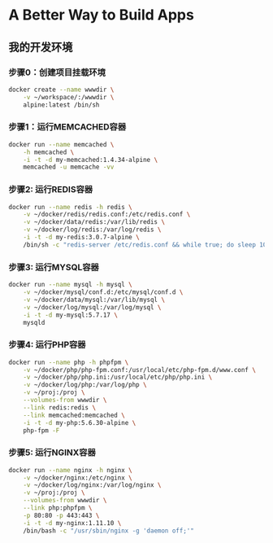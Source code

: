 # A Better Way to Build Apps
## 我的开发环境

### 步骤0：创建项目挂载环境
```bash
docker create --name wwwdir \
	-v ~/workspace/:/wwwdir \
	alpine:latest /bin/sh
```

### 步骤1：运行MEMCACHED容器
```bash
docker run --name memcached \
	-h memcached \
	-i -t -d my-memcached:1.4.34-alpine \
	memcached -u memcache -vv
```

### 步骤2: 运行REDIS容器
```bash
docker run --name redis -h redis \
	-v ~/docker/redis/redis.conf:/etc/redis.conf \
	-v ~/docker/data/redis:/var/lib/redis \
	-v ~/docker/log/redis:/var/log/redis \
	-i -t -d my-redis:3.0.7-alpine \
	/bin/sh -c "redis-server /etc/redis.conf && while true; do sleep 1000; done"
```

### 步骤3: 运行MYSQL容器
```bash
docker run --name mysql -h mysql \
	-v ~/docker/mysql/conf.d:/etc/mysql/conf.d \
	-v ~/docker/data/mysql:/var/lib/mysql \
	-v ~/docker/log/mysql:/var/log/mysql \
	-i -t -d my-mysql:5.7.17 \
	mysqld
```

### 步骤4: 运行PHP容器
```bash
docker run --name php -h phpfpm \
	-v ~/docker/php/php-fpm.conf:/usr/local/etc/php-fpm.d/www.conf \
	-v ~/docker/php/php.ini:/usr/local/etc/php/php.ini \
	-v ~/docker/log/php:/var/log/php \
	-v ~/proj:/proj \
	--volumes-from wwwdir \
	--link redis:redis \
	--link memcached:memcached \
	-i -t -d my-php:5.6.30-alpine \
	php-fpm -F
```

### 步骤5: 运行NGINX容器
```bash
docker run --name nginx -h nginx \
	-v ~/docker/nginx:/etc/nginx \
	-v ~/docker/log/nginx:/var/log/nginx \
	-v ~/proj:/proj \
	--volumes-from wwwdir \
	--link php:phpfpm \
	-p 80:80 -p 443:443 \
	-i -t -d my-nginx:1.11.10 \
	/bin/bash -c "/usr/sbin/nginx -g 'daemon off;'"
```
